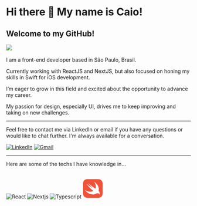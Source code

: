 # Hi there 👋 My name is Caio!
## Welcome to my GitHub!

<img src="https://media.giphy.com/media/L1KpkdbH8aEkXow8eV/giphy.gif" width="150"> 

I am a front-end developer based in São Paulo, Brasil.

Currently working with ReactJS and NextJS, but also focused on honing my skills in Swift for iOS development. 

I’m eager to grow in this field and excited about the opportunity to advance my career. 

My passion for design, especially UI, drives me to keep improving and taking on new challenges.

---

Feel free to contact me via LinkedIn or email if you have any questions or would like to chat further. I'm always available for a conversation.

[![LinkedIn](https://img.shields.io/badge/LinkedIn-0077B5?style=for-the-badge&logo=linkedin&logoColor=white)](https://www.linkedin.com/in/caio-cluna/)
[![Gmail](https://img.shields.io/badge/Gmail-D14836?style=for-the-badge&logo=gmail&logoColor=white)](mailto:ccluna@gmail.com)

---

Here are some of the techs I have knowledge in...

<div style="display: inline_block"><br>
  <img title="React" alt="React" height="55" width="55" src="https://cdn.jsdelivr.net/gh/devicons/devicon@latest/icons/react/react-original.svg">
  <img title="Nextjs" alt="Nextjs" height="55" width="55" src="https://cdn.jsdelivr.net/gh/devicons/devicon@latest/icons/nextjs/nextjs-original.svg" />     
  <img title="Typescript" alt="Typescript" height="55" width="55" src="https://cdn.jsdelivr.net/gh/devicons/devicon@latest/icons/typescript/typescript-original.svg">
  <img title="Swift" alt="Swift" height="55" width="55" src="https://github.com/devicons/devicon/blob/v2.16.0/icons/swift/swift-original.svg">  
</div><br>

      
